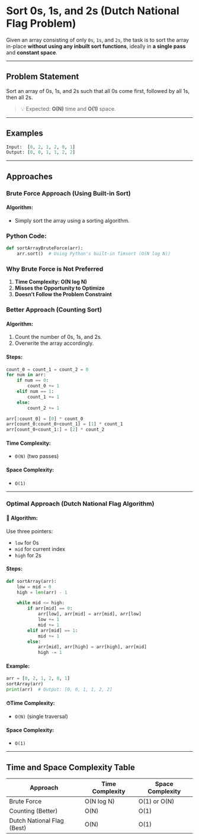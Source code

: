 # Sort 0s, 1s, and 2s (Dutch National Flag Problem)

Given an array consisting of only `0s`, `1s`, and `2s`, the task is to sort the array in-place **without using any inbuilt sort functions**, ideally in **a single pass** and **constant space**.

---

## Problem Statement

Sort an array of 0s, 1s, and 2s such that all 0s come first, followed by all 1s, then all 2s.

> 💡 Expected: **O(N)** time and **O(1)** space.

---

## Examples

```python
Input:  [0, 2, 1, 2, 0, 1]  
Output: [0, 0, 1, 1, 2, 2]
```

---

## Approaches

###  Brute Force Approach (Using Built-in Sort)

#### Algorithm:
- Simply sort the array using a sorting algorithm.

### Python Code:
```python
def sortArrayBruteForce(arr):
    arr.sort()  # Using Python's built-in Timsort (O(N log N))
```

 ### Why Brute Force is Not Preferred


 1. **Time Complexity: O(N log N)**
 2. **Misses the Opportunity to Optimize**
 3. **Doesn’t Follow the Problem Constraint**

### Better Approach (Counting Sort)

#### Algorithm:
1. Count the number of 0s, 1s, and 2s.
2. Overwrite the array accordingly.

#### Steps:
```python
count_0 = count_1 = count_2 = 0
for num in arr:
    if num == 0:
        count_0 += 1
    elif num == 1:
        count_1 += 1
    else:
        count_2 += 1

arr[:count_0] = [0] * count_0
arr[count_0:count_0+count_1] = [1] * count_1
arr[count_0+count_1:] = [2] * count_2
```

#### Time Complexity:
- `O(N)` (two passes)

#### Space Complexity:
- `O(1)`

---

### Optimal Approach (Dutch National Flag Algorithm)

#### 🔧 Algorithm:
Use three pointers:
- `low` for 0s
- `mid` for current index
- `high` for 2s

#### Steps:
```python
def sortArray(arr):
    low = mid = 0
    high = len(arr) - 1

    while mid <= high:
        if arr[mid] == 0:
            arr[low], arr[mid] = arr[mid], arr[low]
            low += 1
            mid += 1
        elif arr[mid] == 1:
            mid += 1
        else:
            arr[mid], arr[high] = arr[high], arr[mid]
            high -= 1
```

#### Example:
```python
arr = [0, 2, 1, 2, 0, 1]
sortArray(arr)
print(arr)  # Output: [0, 0, 1, 1, 2, 2]
```

#### ⏱Time Complexity:
- `O(N)` (single traversal)

#### Space Complexity:
- `O(1)`

---

## Time and Space Complexity Table

| Approach                  | Time Complexity | Space Complexity |
|---------------------------|----------------|------------------|
| Brute Force               | O(N log N)     | O(1) or O(N)     |
| Counting (Better)         | O(N)           | O(1)             |
| Dutch National Flag (Best)| O(N)           | O(1)             |